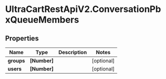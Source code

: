 # UltraCartRestApiV2.ConversationPbxQueueMembers

## Properties
Name | Type | Description | Notes
------------ | ------------- | ------------- | -------------
**groups** | **[Number]** |  | [optional] 
**users** | **[Number]** |  | [optional] 


